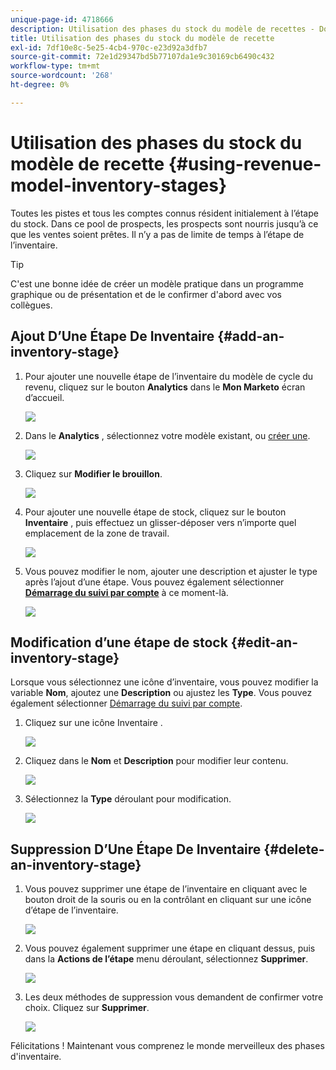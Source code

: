 ```yaml
---
unique-page-id: 4718666
description: Utilisation des phases du stock du modèle de recettes - Documents Marketo - Documentation du produit
title: Utilisation des phases du stock du modèle de recette
exl-id: 7df10e8c-5e25-4cb4-970c-e23d92a3dfb7
source-git-commit: 72e1d29347bd5b77107da1e9c30169cb6490c432
workflow-type: tm+mt
source-wordcount: '268'
ht-degree: 0%

---
```


# Utilisation des phases du stock du modèle de recette {#using-revenue-model-inventory-stages}

Toutes les pistes et tous les comptes connus résident initialement à l’étape du stock. Dans ce pool de prospects, les prospects sont nourris jusqu’à ce que les ventes soient prêtes. Il n’y a pas de limite de temps à l’étape de l’inventaire.

>[!TIP]
>
>C&#39;est une bonne idée de créer un modèle pratique dans un programme graphique ou de présentation et de le confirmer d&#39;abord avec vos collègues.

## Ajout D’Une Étape De Inventaire {#add-an-inventory-stage}

1. Pour ajouter une nouvelle étape de l’inventaire du modèle de cycle du revenu, cliquez sur le bouton **Analytics** dans le **Mon Marketo** écran d’accueil.

   ![](assets/image2015-4-27-11-3a54-3a41.png)

1. Dans le **Analytics** , sélectionnez votre modèle existant, ou [créer une](/help/marketo/product-docs/reporting/revenue-cycle-analytics/revenue-cycle-models/create-a-new-revenue-model.md).

   ![](assets/image2015-4-27-14-3a31-3a53.png)

1. Cliquez sur **Modifier le brouillon**.

   ![](assets/image2015-4-27-12-3a10-3a49.png)

1. Pour ajouter une nouvelle étape de stock, cliquez sur le bouton **Inventaire** , puis effectuez un glisser-déposer vers n’importe quel emplacement de la zone de travail.

   ![](assets/image2015-4-28-13-3a9-3a37.png)

1. Vous pouvez modifier le nom, ajouter une description et ajuster le type après l’ajout d’une étape. Vous pouvez également sélectionner **[Démarrage du suivi par compte](/help/marketo/product-docs/reporting/revenue-cycle-analytics/revenue-cycle-models/start-tracking-by-account-in-the-revenue-modeler.md)** à ce moment-là.

   ![](assets/image2015-4-27-13-3a29-3a2.png)

## Modification d’une étape de stock {#edit-an-inventory-stage}

Lorsque vous sélectionnez une icône d’inventaire, vous pouvez modifier la variable **Nom**, ajoutez une **Description** ou ajustez les **Type**. Vous pouvez également sélectionner [Démarrage du suivi par compte](/help/marketo/product-docs/reporting/revenue-cycle-analytics/revenue-cycle-models/start-tracking-by-account-in-the-revenue-modeler.md).

1. Cliquez sur une icône Inventaire .

   ![](assets/image2015-4-27-15-3a55-3a10.png)

1. Cliquez dans le **Nom** et **Description** pour modifier leur contenu.

   ![](assets/image2015-4-27-13-3a34-3a58.png)

1. Sélectionnez la **Type** déroulant pour modification.

   ![](assets/image2015-4-27-13-3a36-3a52.png)

## Suppression D’Une Étape De Inventaire {#delete-an-inventory-stage}

1. Vous pouvez supprimer une étape de l’inventaire en cliquant avec le bouton droit de la souris ou en la contrôlant en cliquant sur une icône d’étape de l’inventaire.

   ![](assets/image2015-4-28-13-3a0-3a20.png)

1. Vous pouvez également supprimer une étape en cliquant dessus, puis dans la **Actions de l’étape** menu déroulant, sélectionnez **Supprimer**.

   ![](assets/image2015-4-28-13-3a1-3a17.png)

1. Les deux méthodes de suppression vous demandent de confirmer votre choix. Cliquez sur **Supprimer**.

   ![](assets/image2015-4-28-13-3a5-3a26.png)

Félicitations ! Maintenant vous comprenez le monde merveilleux des phases d&#39;inventaire.
